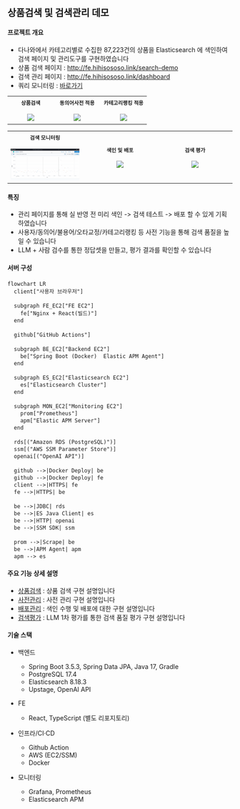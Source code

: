 ## 상품검색 및 검색관리 데모

#### 프로젝트 개요   
-  다나와에서 카테고리별로 수집한 87,223건의 상품을 Elasticsearch 에 색인하여 검색 페이지 및 관리도구를 구현하였습니다
- 상품 검색 페이지 : http://fe.hihisososo.link/search-demo
- 검색 관리 페이지 : http://fe.hihisososo.link/dashboard
- 쿼리 모니터링 : [바로가기](http://es.hihisososo.link:5601/app/dashboards#/view/77278e84-60b0-48cd-85c1-d2cd90dd2390?_g=(filters:!()))
<div align="center">
  <table>
    <tr>
      <td align="center" width="33%">
        <sub><b>상품검색</b></sub><br/><br/>
        <img src="docs/images/search.gif" width="100%" />
      </td>
      <td align="center" width="33%">
        <sub><b>동의어사전 적용</b></sub><br/><br/>
        <img src="docs/images/synonym.gif" width="100%" />
      </td>
      <td align="center" width="33%">
        <sub><b>카테고리랭킹 적용</b></sub><br/><br/>
        <img src="docs/images/category_ranking.gif" width="100%" />
      </td>
    </tr>
  </table>
  <table>
    <tr>
      <td align="center" width="33%">
        <sub><b>검색 모니터링</b></sub><br/><br/>
        <img src="docs/images/monitoring.gif" width="100%" />
      </td>
      <td align="center" width="33%">
        <sub><b>색인 및 배포</b></sub><br/><br/>
        <img src="docs/images/index_and_deploy.gif" width="100%" />
      </td>
      <td align="center" width="33%">
        <sub><b>검색 평가</b></sub><br/><br/>
        <img src="docs/images/search_evaluation.gif" width="100%" />
      </td>
    </tr>
  </table>
</div>

#### 특징
- 관리 페이지를 통해 실 반영 전 미리 색인 -> 검색 테스트 -> 배포 할 수 있게 기획하였습니다
- 사용자/동의어/불용어/오타교정/카테고리랭킹 등 사전 기능을 통해 검색 품질을 높일 수 있습니다
- LLM + 사람 검수를 통한 정답셋을 만들고, 평가 결과를 확인할 수 있습니다

#### 서버 구성

```mermaid
flowchart LR
  client["사용자 브라우저"]

  subgraph FE_EC2["FE EC2"]
    fe["Nginx + React(빌드)"]
  end

  github["GitHub Actions"]

  subgraph BE_EC2["Backend EC2"]
    be["Spring Boot (Docker)  Elastic APM Agent"]
  end

  subgraph ES_EC2["Elasticsearch EC2"]
    es["Elasticsearch Cluster"]
  end

  subgraph MON_EC2["Monitoring EC2"]
    prom["Prometheus"]
    apm["Elastic APM Server"]
  end

  rds[("Amazon RDS (PostgreSQL)")]
  ssm[("AWS SSM Parameter Store")]
  openai[("OpenAI API")]

  github -->|Docker Deploy| be
  github -->|Docker Deploy| fe
  client -->|HTTPS| fe
  fe -->|HTTPS| be

  be -->|JDBC| rds
  be -->|ES Java Client| es
  be -->|HTTP| openai
  be -->|SSM SDK| ssm

  prom -->|Scrape| be
  be -->|APM Agent| apm
  apm --> es
```

#### 주요 기능 상세 설명
- [상품검색](./docs/product-search.md) : 상품 검색 구현 설명입니다
- [사전관리](./docs/dictionary-management.md) : 사전 관리 구현 설명입니다
- [배포관리](./docs/deployment-management.md) : 색인 수행 및 배포에 대한 구현 설명입니다
- [검색평가](./docs/search-evaluation.md) : LLM 1차 평가를 통한 검색 품질 평가 구현 설명입니다

#### 기술 스택

- 백엔드
  - Spring Boot 3.5.3, Spring Data JPA, Java 17, Gradle
  - PostgreSQL 17.4
  - Elasticsearch 8.18.3
  - Upstage, OpenAI API

- FE
  - React, TypeScript (별도 리포지토리)

- 인프라/CI·CD
  - Github Action
  - AWS (EC2/SSM)
  - Docker

- 모니터링
  - Grafana, Prometheus
  - Elasticsearch APM


